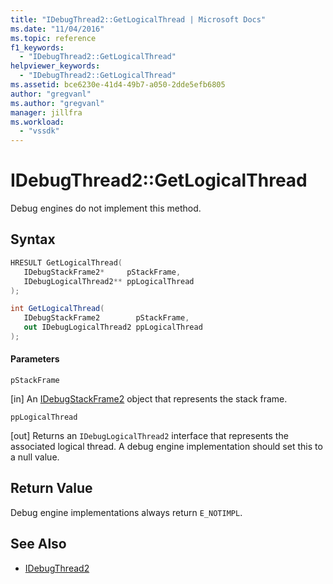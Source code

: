 ```yaml
---
title: "IDebugThread2::GetLogicalThread | Microsoft Docs"
ms.date: "11/04/2016"
ms.topic: reference
f1_keywords:
  - "IDebugThread2::GetLogicalThread"
helpviewer_keywords:
  - "IDebugThread2::GetLogicalThread"
ms.assetid: bce6230e-41d4-49b7-a050-2dde5efb6805
author: "gregvanl"
ms.author: "gregvanl"
manager: jillfra
ms.workload:
  - "vssdk"
---
```

# IDebugThread2::GetLogicalThread
Debug engines do not implement this method.

## Syntax

```cpp
HRESULT GetLogicalThread( 
   IDebugStackFrame2*     pStackFrame,
   IDebugLogicalThread2** ppLogicalThread
);
```

```csharp
int GetLogicalThread( 
   IDebugStackFrame2        pStackFrame,
   out IDebugLogicalThread2 ppLogicalThread
);
```

#### Parameters
 `pStackFrame`

 [in] An [IDebugStackFrame2](../../../extensibility/debugger/reference/idebugstackframe2.md) object that represents the stack frame.

 `ppLogicalThread`

 [out] Returns an `IDebugLogicalThread2` interface that represents the associated logical thread. A debug engine implementation should set this to a null value.

## Return Value
 Debug engine implementations always return `E_NOTIMPL`.

## See Also
- [IDebugThread2](../../../extensibility/debugger/reference/idebugthread2.md)